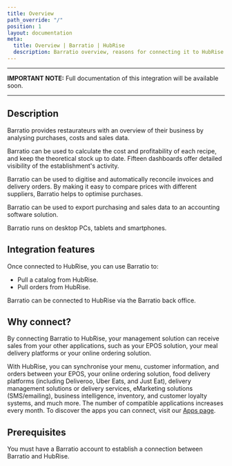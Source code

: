 ```yaml
---
title: Overview
path_override: "/"
position: 1
layout: documentation
meta:
  title: Overview | Barratio | HubRise
  description: Barratio overview, reasons for connecting it to HubRise and summary of integrated features. Synchronise data between your EPOS and your apps.
---
```


---

**IMPORTANT NOTE:** Full documentation of this integration will be available soon.

---

## Description

Barratio provides restaurateurs with an overview of their business by analysing purchases, costs and sales data.

Barratio can be used to calculate the cost and profitability of each recipe, and keep the theoretical stock up to date. Fifteen dashboards offer detailed visibility of the establishment's activity.

Barratio can be used to digitise and automatically reconcile invoices and delivery orders. By making it easy to compare prices with different suppliers, Barratio helps to optimise purchases.

Barratio can be used to export purchasing and sales data to an accounting software solution.

Barratio runs on desktop PCs, tablets and smartphones.

## Integration features

Once connected to HubRise, you can use Barratio to:

- Pull a catalog from HubRise.
- Pull orders from HubRise.

Barratio can be connected to HubRise via the Barratio back office.

## Why connect?

By connecting Barratio to HubRise, your management solution can receive sales from your other applications, such as your EPOS solution, your meal delivery platforms or your online ordering solution.

With HubRise, you can synchronise your menu, customer information, and orders between your EPOS, your online ordering solution, food delivery platforms (including Deliveroo, Uber Eats, and Just Eat), delivery management solutions or delivery services, eMarketing solutions (SMS/emailing), business intelligence, inventory, and customer loyalty systems, and much more. The number of compatible applications increases every month. To discover the apps you can connect, visit our [Apps page](/apps).

## Prerequisites

You must have a Barratio account to establish a connection between Barratio and HubRise.
